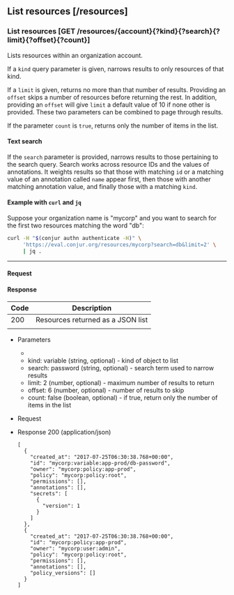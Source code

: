 ## List resources [/resources]

### List resources [GET /resources/{account}{?kind}{?search}{?limit}{?offset}{?count}]

Lists resources within an organization account.

If a `kind` query parameter is given, narrows results to only resources of that
kind.

If a `limit` is given, returns no more than that number of results. Providing an
`offset` skips a number of resources before returning the rest. In addition,
providing an `offset` will give `limit` a default value of 10 if none other is
provided. These two parameters can be combined to page through results.

If the parameter `count` is `true`, returns only the number of items in the
list.

#### Text search

If the `search` parameter is provided, narrows results to those pertaining to
the search query. Search works across resource IDs and the values of
annotations. It weights results so that those with matching `id` or a matching
value of an annotation called `name` appear first, then those with another
matching annotation value, and finally those with a matching `kind`.

#### Example with `curl` and `jq`

Suppose your organization name is "mycorp" and you want to search for the first
two resources matching the word "db":

```bash
curl -H "$(conjur authn authenticate -H)" \
     'https://eval.conjur.org/resources/mycorp?search=db&limit=2' \
     | jq .
```

<!-- include(partials/resource_kinds.md) -->

---

#### Request

<!-- include(partials/auth_header_table.md) -->

#### Response

| Code | Description                       |
|------|-----------------------------------|
|  200 | Resources returned as a JSON list |
|<!-- include(partials/http_401.md) -->|

+ Parameters
  + <!-- include(partials/account_param.md) -->
  + kind: variable (string, optional) - kind of object to list
  + search: password (string, optional) - search term used to narrow results
  + limit: 2 (number, optional) - maximum number of results to return
  + offset: 6 (number, optional) - number of results to skip
  + count: false (boolean, optional) - if true, return only the number of items in the list

+ Request
  <!-- include(partials/auth_header_code.md) -->

+ Response 200 (application/json)

    ```
    [
      {
        "created_at": "2017-07-25T06:30:38.768+00:00",
        "id": "mycorp:variable:app-prod/db-password",
        "owner": "mycorp:policy:app-prod",
        "policy": "mycorp:policy:root",
        "permissions": [],
        "annotations": [],
        "secrets": [
          {
            "version": 1
          }
        ]
      },
      {
        "created_at": "2017-07-25T06:30:38.768+00:00",
        "id": "mycorp:policy:app-prod",
        "owner": "mycorp:user:admin",
        "policy": "mycorp:policy:root",
        "permissions": [],
        "annotations": [],
        "policy_versions": []
      }
    ]
    ```

